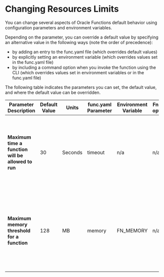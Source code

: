 # Changing Resources Limits

You can change several aspects of Oracle                                        Functions default behavior using            configuration parameters and environment variables.

Depending on the parameter, you can override a default value by specifying an alternative value in the following ways  (note the order of precedence):

- by adding an entry to the func.yaml file (which overrides default values)
- by explicitly setting an environment variable (which overrides values set in the func.yaml file)
- by including a command option when you invoke the function using the CLI (which overrides values set in environment variables or in the func.yaml file)

The following table indicates the parameters you can set, the default value, and where the default value can be overridden.

| Parameter Description                              | Default Value | Units   | func.yaml Parameter | Environment Variable | Fn CLI option | Notes                                                        |
| -------------------------------------------------- | ------------- | ------- | ------------------- | -------------------- | ------------- | ------------------------------------------------------------ |
| **Maximum time a function will be allowed to run** | 30            | Seconds | timeout             | n/a                  | n/a           | Maximum value: 300. Best practice is to specify a timeout that is close to that likely to be required, rather than significantly more. |
| **Maximum memory threshold for a function**        | 128           | MB      | memory              | FN_MEMORY            | n/a           | One of: 128 256 512 1024 If this limit is exceeded during execution, the function is stopped and an error message is logged. |
